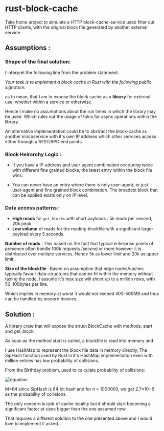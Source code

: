 # rust-block-cache
Take home project to simulate a HTTP block-cache-service used filter out HTTP clients, with the original block file generated by another external service


## Assumptions :

### Shape of the final solution:

I interpret the following line from the problem statement:

 *Your task is to implement a block cache in Rust with the following public
signature:* 

as to mean, that I am to expose the block cache as a **library** for external use, whether within a service or otherwise.

Hence I make no assumptions about the run times in which the library may be used. Which rules out the usage of tokio for async operations within the library.

An alternative implementation could be to abstract the block-cache as another mircoservice with it's own IP address which other services access either through a REST/RPC end points.

### Block Heirarchy Logic :

* If you have a IP-address and user agent combination occouring twice with different fine grained blocks, the latest entry within the block file wins.

* You can never have an entry where there is only user-agent, or just user-agent and fine grained block combination. The broadest block that can be applied exists only on IP level.

### Data access patterns :

* **High reads** for ```get_blocks``` with short payloads  : 5k reads per second, 20k peak
* **Low volume** of reads for the reading blockfile with a significant larger payload every 5 seconds.

**Number of reads** : This based on the fact that typical enterprise points of presence often handle 100k requests /second or more however it is distributed over multiple services. Hence 5k as lower limit and 20k as upper limit.

**Size of the blockfile** : Based on assumption that edge nodes/caches typically favour data-structures that can be fit within the memory without taxing the node, I assume it's max size will shoot up to a million rows, with 50-100bytes per line. 

Which implies in memory at worst it would not exceed 400-500MB and thus can be handled by modern devices.



## Solution : 

A library crate that will expose the struct BlockCache with methods, start and get_block.

As soon as the method start is called, a blockfile is read into memory and 

I use HashMap to represent the block file data in memory directly, The SipHash function used by Rust in it's HashMap implementation even with million entries has low probability of collisions.

From the Birthday problem, used to calculate probability of collisions:

![equation](https://latex.codecogs.com/svg.latex?P(\text{collision})%20\approx%201%20-%20e^{-\frac{n(n-1)}{2M}})


M=64 since SipHash is 64 bit hash and for n = 1000000, we get 2.7×10−6 as the probability of collisions.

The only concern is lack of cache locality but it should start becoming a significant factor at sizes bigger than the one assumed now.

That requires a different solution to the one presented above and I would love to implement if asked.


